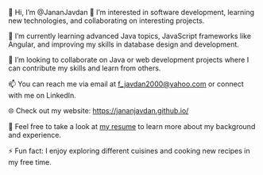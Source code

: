 👋 Hi, I’m @JananJavdan
👀 I’m interested in software development, learning new technologies, and collaborating on interesting projects.

🌱 I’m currently learning advanced Java topics, JavaScript frameworks like Angular, and improving my skills in database design and development.

💞️ I’m looking to collaborate on Java or web development projects where I can contribute my skills and learn from others.

📫 You can reach me via email at f_javdan2000@yahoo.com or connect with me on LinkedIn.

🌐 Check out my website: https://jananjavdan.github.io/

💼 Feel free to take a look at [my resume](https://jananjavdan.github.io/CV-Janan-Javdan/Janan%20Javdan%20CV.jpg.html) to learn more about my background and experience.


⚡ Fun fact: I enjoy exploring different cuisines and cooking new recipes in my free time.
